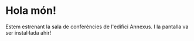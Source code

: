 # Hola món!
Estem estrenant la sala de conferències de l'edifici Annexus. 
I la pantalla va ser instal·lada ahir!

